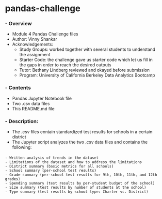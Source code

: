 # pandas-challenge

### - Overview
- Module 4 Pandas Challenge files
- Author: Vinny Shankar
- Acknowledgements:
    - Study Groups: worked together with several students to understand the assignment
    - Starter Code: the challenge gave us starter code which let us fill in the gaps in order to reach the desired outputs
    - Tutor: Bethany Lindberg reviewed and okayed before submission
    - Program: University of California Berkeley Data Analytics Bootcamp
### - Contents
- Pandas Jupyter Notebook file
- Two .csv data files
- This README.md file
### - Description:
- The .csv files contain standardized test results for schools in a certain district
- The Jupyter script analyzes the two .csv data files and contains the following:
####
    - Written analysis of trends in the dataset
    - Limitations of the dataset and how to address the limitations
    - District summary (basic metrics for all schools)
    - School summary (per-school test results)
    - Grade summary (per-school test results for 9th, 10th, 11th, and 12th grades)
    - Spending summary (test results by per-student budget of the school)
    - Size summary (test results by number of students at the school)
    - Type summary (test results by school type: Charter vs. District)
